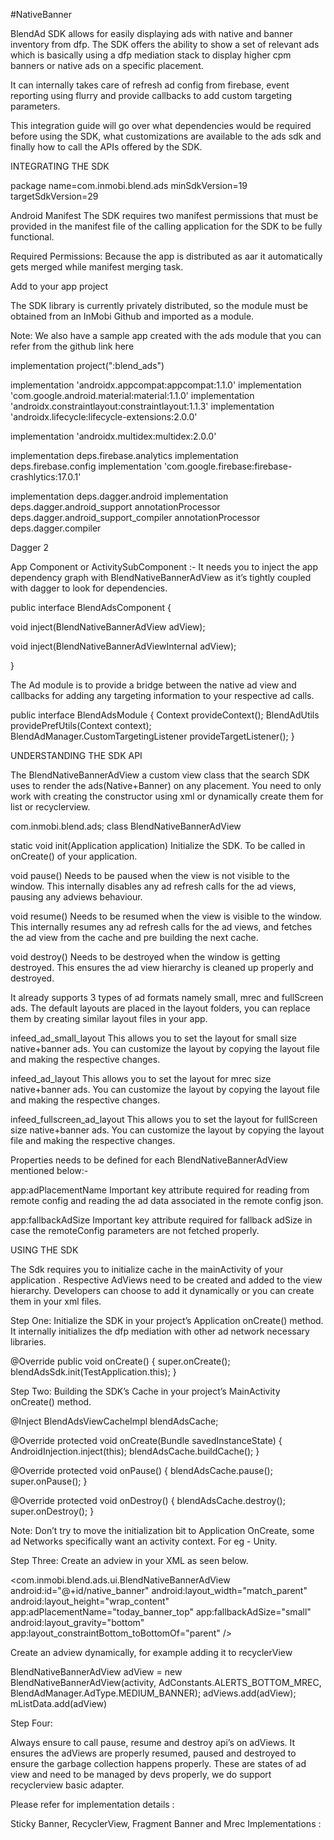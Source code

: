 
#NativeBanner

BlendAd SDK allows for easily displaying ads with native and banner inventory from dfp. The SDK offers the ability to show a set of relevant ads which is basically using a dfp mediation stack to display higher cpm banners or native ads on a specific placement. 

It can internally takes care of refresh ad config from firebase, event reporting using flurry and provide callbacks to add custom targeting parameters.

This integration guide will go over what dependencies would be required before using the SDK, what customizations are available to the ads sdk and finally how to call the APIs offered by the SDK.
 
INTEGRATING THE SDK

package name=com.inmobi.blend.ads
minSdkVersion=19
targetSdkVersion=29
 
Android Manifest
The SDK requires two manifest permissions that must be provided in the manifest file of the calling application for the SDK to be fully functional.
 
Required Permissions:
Because the app is distributed as aar it automatically gets merged while manifest merging task.


Add to your app project

The SDK library is currently privately distributed, so the module must be obtained from an InMobi Github and imported as a module. 

Note: We also have a sample app created with the ads module that you can refer from the github link here 


implementation project(":blend_ads")

implementation 'androidx.appcompat:appcompat:1.1.0'
implementation 'com.google.android.material:material:1.1.0'
implementation 'androidx.constraintlayout:constraintlayout:1.1.3'
implementation 'androidx.lifecycle:lifecycle-extensions:2.0.0'

implementation 'androidx.multidex:multidex:2.0.0'

implementation deps.firebase.analytics
implementation deps.firebase.config
implementation 'com.google.firebase:firebase-crashlytics:17.0.1'

implementation deps.dagger.android
implementation deps.dagger.android_support
annotationProcessor deps.dagger.android_support_compiler
annotationProcessor deps.dagger.compiler



Dagger 2 

App Component or ActivitySubComponent :- It needs you to inject the app dependency graph with  BlendNativeBannerAdView as it’s tightly coupled with dagger to look for dependencies.


public interface BlendAdsComponent {

   void inject(BlendNativeBannerAdView adView);

   void inject(BlendNativeBannerAdViewInternal adView);

}




The Ad module is to provide a bridge between the native ad view and callbacks for adding any targeting information to your respective ad calls.


public interface BlendAdsModule {
   Context provideContext();
   BlendAdUtils providePrefUtils(Context context);
   BlendAdManager.CustomTargetingListener provideTargetListener();
}





 

UNDERSTANDING THE SDK API

The BlendNativeBannerAdView a custom view class that the search SDK uses to render the ads(Native+Banner) on any placement. You need to only work with creating the constructor using xml or dynamically create them for list or recyclerview.

com.inmobi.blend.ads;
class BlendNativeBannerAdView
 

static void init(Application application)
Initialize the SDK. To be called in onCreate() of your application.
  
void pause()
Needs to be paused when the view is not visible to the window. This internally disables any ad refresh calls for the ad views, pausing any adviews behaviour.
 
void resume()
Needs to be resumed when the view is visible to the window. This internally resumes any ad refresh calls for the ad views, and fetches the ad view from the cache and pre building the next cache.
 


void destroy()
 	Needs to be destroyed when the window is getting destroyed. This ensures the ad view hierarchy is cleaned up properly and destroyed.


It already supports 3 types of ad formats namely small, mrec and fullScreen ads. The default layouts are placed in the layout folders, you can replace them by creating similar layout files in your app.
 
infeed_ad_small_layout
This allows you to set the layout for small size native+banner ads. You can customize the layout by copying the layout file and making the respective changes.

infeed_ad_layout
This allows you to set the layout for mrec size native+banner ads. You can customize the layout by copying the layout file and making the respective changes.

infeed_fullscreen_ad_layout
This allows you to set the layout for fullScreen size native+banner ads. You can customize the layout by copying the layout file and making the respective changes.

Properties needs to be defined for each BlendNativeBannerAdView mentioned below:-

app:adPlacementName
Important key attribute required for reading from remote config and reading the ad data associated in the remote config json.

app:fallbackAdSize
Important key attribute required for fallback adSize in case the remoteConfig parameters are not fetched properly.
 







USING THE SDK

The Sdk requires you to initialize cache in the mainActivity of your application . Respective AdViews need to be created and added to the view hierarchy. Developers can choose to add it dynamically or you can create them in your xml files.  


Step One:
Initialize the SDK in your project’s Application onCreate() method. It internally initializes the dfp mediation with other ad network necessary libraries.


@Override
public void onCreate() {
   super.onCreate();
   blendAdsSdk.init(TestApplication.this);
}


Step Two:
Building the SDK’s Cache in your project’s MainActivity onCreate() method. 

@Inject
BlendAdsViewCacheImpl blendAdsCache;

@Override
protected void onCreate(Bundle savedInstanceState) {
   AndroidInjection.inject(this);
   blendAdsCache.buildCache();
}


@Override
protected void onPause() {
   blendAdsCache.pause();
   super.onPause();
}

@Override
protected void onDestroy() {
   blendAdsCache.destroy();
   super.onDestroy();
}

Note: Don’t try to move the initialization bit to Application OnCreate, some ad Networks specifically want an activity context. For eg - Unity.

Step Three:
Create an adview in your XML as seen below.

<com.inmobi.blend.ads.ui.BlendNativeBannerAdView
   android:id="@+id/native_banner"
   android:layout_width="match_parent"
   android:layout_height="wrap_content"
   app:adPlacementName="today_banner_top"
   app:fallbackAdSize="small"
   android:layout_gravity="bottom"
   app:layout_constraintBottom_toBottomOf="parent" />



Create an adview dynamically, for example adding it to recyclerView

   BlendNativeBannerAdView adView = new BlendNativeBannerAdView(activity, AdConstants.ALERTS_BOTTOM_MREC, BlendAdManager.AdType.MEDIUM_BANNER);
   adViews.add(adView);
   mListData.add(adView)



Step Four:

Always ensure to call pause, resume and destroy api’s on adViews. It ensures the adViews are properly resumed, paused and destroyed to ensure the garbage collection happens properly.  These are states of ad view and need to be managed by devs properly, we do support recyclerview basic adapter.

Please refer for implementation details : 

Sticky Banner, RecyclerView, Fragment Banner and Mrec Implementations :

